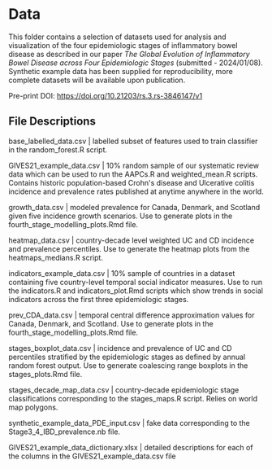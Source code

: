# Data

This folder contains a selection of datasets used for analysis and visualization of the four epidemiologic stages of inflammatory bowel disease as described in our paper *The Global Evolution of Inflammatory Bowel Disease across Four Epidemiologic Stages* (submitted - 2024/01/08). Synthetic example data has been supplied for reproducibility, more complete datasets will be available upon publication.

Pre-print DOI: https://doi.org/10.21203/rs.3.rs-3846147/v1

## File Descriptions

base_labelled_data.csv | labelled subset of features used to train classifier in the random_forest.R script.

GIVES21_example_data.csv | 10% random sample of our systematic review data which can be used to run the AAPCs.R and weighted_mean.R scripts. Contains historic population-based Crohn's disease and Ulcerative colitis incidence and prevalence rates published at anytime anywhere in the world.

growth_data.csv | modeled prevalence for Canada, Denmark, and Scotland given five incidence growth scenarios. Use to generate plots in the fourth_stage_modelling_plots.Rmd file.

heatmap_data.csv | country-decade level weighted UC and CD incidence and prevalence percentiles. Use to generate the heatmap plots from the heatmaps_medians.R script.

indicators_example_data.csv | 10% sample of countries in a dataset containing five country-level temporal social indicator measures. Use to run the indicators.R and indicators_plot.Rmd scripts which show trends in social indicators across the first three epidemiologic stages.

prev_CDA_data.csv | temporal central difference approximation values for Canada, Denmark, and Scotland. Use to generate plots in the fourth_stage_modelling_plots.Rmd file.

stages_boxplot_data.csv | incidence and prevalence of UC and CD percentiles stratified by the epidemiologic stages as defined by annual random forest output. Use to generate coalescing range boxplots in the stages_plots.Rmd file.

stages_decade_map_data.csv | country-decade epidemiologic stage classifications corresponding to the stages_maps.R script. Relies on world map polygons.

synthetic_example_data_PDE_input.csv | fake data corresponding to the Stage3_4_IBD_prevalence.nb file. 

GIVES21_example_data_dictionary.xlsx | detailed descriptions for each of the columns in the GIVES21_example_data.csv file
